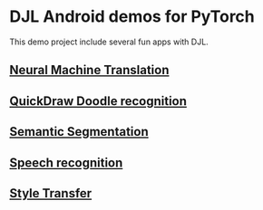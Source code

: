 # DJL Android demos for PyTorch

This demo project include several fun apps with DJL.

## [Neural Machine Translation](neural_machine_translation/README.md)
## [QuickDraw Doodle recognition](quickdraw_recognition/README.md)
## [Semantic Segmentation](semantic_segmentation/README.md)
## [Speech recognition](speech_recognition/README.md)
## [Style Transfer](style_transfer_cyclegan/README.md)

